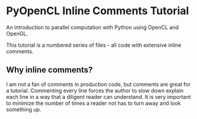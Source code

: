 # PyOpenCL Inline Comments Tutorial

An introduction to parallel computation with Python using OpenCL and OpenGL.

This tutorial is a numbered series of files - all code with extensive inline comments.

## Why inline comments?

I am not a fan of comments in production code, but comments are great for a tutorial. Commenting every line forces the author to slow down explain each line in a way that a diligent reader can understand.  It is very important to minimize the number of times a reader not has to turn away and look something up.